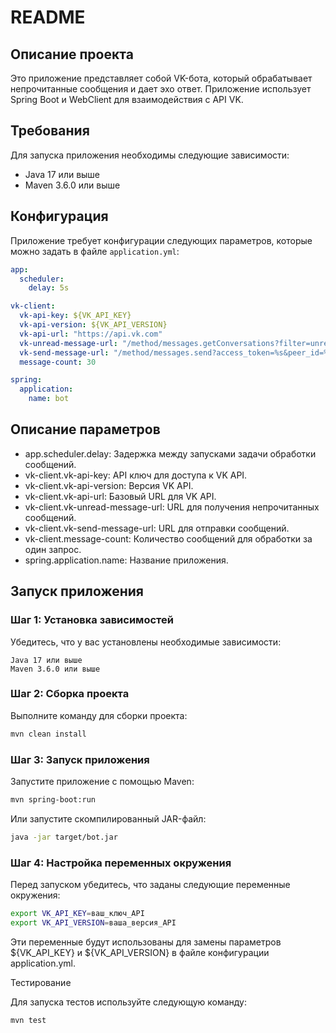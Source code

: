 # README

## Описание проекта

Это приложение представляет собой VK-бота, который обрабатывает непрочитанные сообщения и дает эхо ответ. Приложение
использует Spring Boot и WebClient для взаимодействия с API VK.

## Требования

Для запуска приложения необходимы следующие зависимости:

- Java 17 или выше
- Maven 3.6.0 или выше

## Конфигурация

Приложение требует конфигурации следующих параметров, которые можно задать в файле `application.yml`:

```yaml
app:
  scheduler:
    delay: 5s

vk-client:
  vk-api-key: ${VK_API_KEY}
  vk-api-version: ${VK_API_VERSION}
  vk-api-url: "https://api.vk.com"
  vk-unread-message-url: "/method/messages.getConversations?filter=unread&count=%d&access_token=%s&v=%s"
  vk-send-message-url: "/method/messages.send?access_token=%s&peer_id=%d&random_id=%d&message=%s&v=%s"
  message-count: 30

spring:
  application:
    name: bot
```

## Описание параметров

* app.scheduler.delay: Задержка между запусками задачи обработки сообщений.
* vk-client.vk-api-key: API ключ для доступа к VK API.
* vk-client.vk-api-version: Версия VK API.
* vk-client.vk-api-url: Базовый URL для VK API.
* vk-client.vk-unread-message-url: URL для получения непрочитанных сообщений.
* vk-client.vk-send-message-url: URL для отправки сообщений.
* vk-client.message-count: Количество сообщений для обработки за один запрос.
* spring.application.name: Название приложения.

## Запуск приложения

### Шаг 1: Установка зависимостей

Убедитесь, что у вас установлены необходимые зависимости:

    Java 17 или выше
    Maven 3.6.0 или выше

### Шаг 2: Сборка проекта

Выполните команду для сборки проекта:

```bash
mvn clean install
```

### Шаг 3: Запуск приложения

Запустите приложение с помощью Maven:

```bash
mvn spring-boot:run
```

Или запустите скомпилированный JAR-файл:

```bash
java -jar target/bot.jar
```

### Шаг 4: Настройка переменных окружения

Перед запуском убедитесь, что заданы следующие переменные окружения:

```bash
export VK_API_KEY=ваш_ключ_API
export VK_API_VERSION=ваша_версия_API
```

Эти переменные будут использованы для замены параметров ${VK_API_KEY} и ${VK_API_VERSION} в файле конфигурации
application.yml.

Тестирование

Для запуска тестов используйте следующую команду:

```bash
mvn test
```